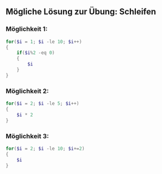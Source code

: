 ## Mögliche Lösung zur Übung: Schleifen

### Möglichkeit 1:
```powershell
for($i = 1; $i -le 10; $i++)
{
    if($i%2 -eq 0)
    {
        $i
    }
}
``` 


### Möglichkeit 2:
```powershell
for($i = 2; $i -le 5; $i++)
{
    $i * 2
}
``` 

### Möglichkeit 3:
```powershell
for($i = 2; $i -le 10; $i+=2)
{
    $i
}
```


